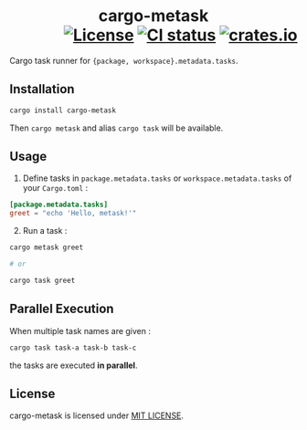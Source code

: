 <h1 align="center">
    cargo-metask
    <div width="100%" align="right">
        <a href="https://github.com/kanarus/cargo-metask/blob/main/LICENSE"><img alt="License" src="https://img.shields.io/crates/l/cargo-metask.svg" /></a>
        <a href="https://github.com/kanarus/cargo-metask/actions"><img alt="CI status" src="https://github.com/kanarus/cargo-metask/actions/workflows/CI.yml/badge.svg"/></a>
        <a href="https://crates.io/crates/cargo-metask"><img alt="crates.io" src="https://img.shields.io/crates/v/cargo-metask" /></a>
    </div>
</h1>

Cargo task runner for `{package, workspace}.metadata.tasks`.

## Installation

```sh
cargo install cargo-metask
```

Then `cargo metask` and alias `cargo task` will be available.

## Usage

1. Define tasks in `package.metadata.tasks` or `workspace.metadata.tasks` of your `Cargo.toml` :

```toml
[package.metadata.tasks]
greet = "echo 'Hello, metask!'"
```

2. Run a task :

```sh
cargo metask greet

# or

cargo task greet
```

## Parallel Execution

When multiple task names are given :

```sh
cargo task task-a task-b task-c
```

the tasks are executed **in parallel**.

## License

cargo-metask is licensed under [MIT LICENSE](LICENSE).

